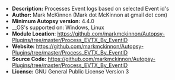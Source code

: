 - __Description:__ Processes Event logs based on selected Event id's
- __Author:__ Mark McKinnon (Mark dot McKinnon at gmail dot com)
- __Minimum Autopsy version:__ 4.4.0
- __OS's supported on: Windows, Linux
- __Module Location__: https://github.com/markmckinnon/Autopsy-Plugins/tree/master/Process_EVTX_By_EventID
- __Website:__ https://github.com/markmckinnon/Autopsy-Plugins/tree/master/Process_EVTX_By_EventID
- __Source Code:__ https://github.com/markmckinnon/Autopsy-Plugins/tree/master/Process_EVTX_By_EventID
- __License:__ GNU General Public License Version 3